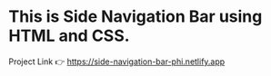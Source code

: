 # This is Side Navigation Bar using HTML and CSS.

Project Link 👉 https://side-navigation-bar-phi.netlify.app
